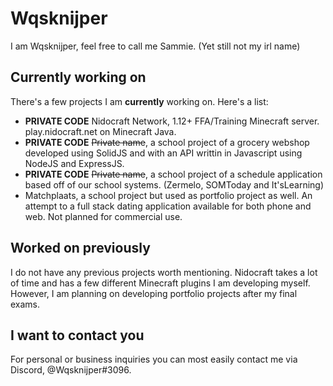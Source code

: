 # Wqsknijper
I am Wqsknijper, feel free to call me Sammie. (Yet still not my irl name)

## Currently working on
There's a few projects I am **currently** working on. Here's a list:
 - **PRIVATE CODE** Nidocraft Network, 1.12+ FFA/Training Minecraft server. play.nidocraft.net on Minecraft Java.
 - **PRIVATE CODE** ~~Private name~~, a school project of a grocery webshop developed using SolidJS and with an API writtin in Javascript using NodeJS and ExpressJS.
 - **PRIVATE CODE** ~~Private name~~, a school project of a schedule application based off of our school systems. (Zermelo, SOMToday and It'sLearning)
 - Matchplaats, a school project but used as portfolio project as well. An attempt to a full stack dating application available for both phone and web. Not planned for commercial use.

## Worked on previously
I do not have any previous projects worth mentioning. Nidocraft takes a lot of time and has a few different Minecraft plugins I am developing myself.
However, I am planning on developing portfolio projects after my final exams.

## I want to contact you
For personal or business inquiries you can most easily contact me via Discord, @Wqsknijper#3096.
